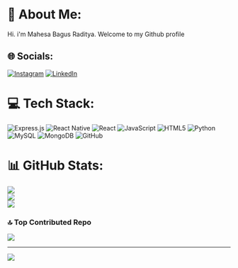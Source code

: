 # 💫 About Me:
Hi. i'm Mahesa Bagus Raditya. Welcome to my Github profile <br>


## 🌐 Socials:
[![Instagram](https://img.shields.io/badge/Instagram-%23E4405F.svg?logo=Instagram&logoColor=white)](https://instagram.com/mahesabagus.r) [![LinkedIn](https://img.shields.io/badge/LinkedIn-%230077B5.svg?logo=linkedin&logoColor=white)](https://linkedin.com/in/mahesabagusr) 

# 💻 Tech Stack:
![Express.js](https://img.shields.io/badge/express.js-%23404d59.svg?style=for-the-badge&logo=express&logoColor=%2361DAFB) ![React Native](https://img.shields.io/badge/react_native-%2320232a.svg?style=for-the-badge&logo=react&logoColor=%2361DAFB) ![React](https://img.shields.io/badge/react-%2320232a.svg?style=for-the-badge&logo=react&logoColor=%2361DAFB) ![JavaScript](https://img.shields.io/badge/javascript-%23323330.svg?style=for-the-badge&logo=javascript&logoColor=%23F7DF1E) ![HTML5](https://img.shields.io/badge/html5-%23E34F26.svg?style=for-the-badge&logo=html5&logoColor=white) ![Python](https://img.shields.io/badge/python-3670A0?style=for-the-badge&logo=python&logoColor=ffdd54) ![MySQL](https://img.shields.io/badge/mysql-4479A1.svg?style=for-the-badge&logo=mysql&logoColor=white) ![MongoDB](https://img.shields.io/badge/MongoDB-%234ea94b.svg?style=for-the-badge&logo=mongodb&logoColor=white) ![GitHub](https://img.shields.io/badge/github-%23121011.svg?style=for-the-badge&logo=github&logoColor=white)
# 📊 GitHub Stats:
![](https://github-readme-stats.vercel.app/api?username=mahesabagusr&theme=dark&hide_border=false&include_all_commits=false&count_private=false)<br/>
![](https://github-readme-streak-stats.herokuapp.com/?user=mahesabagusr&theme=dark&hide_border=false)<br/>
![](https://github-readme-stats.vercel.app/api/top-langs/?username=mahesabagusr&theme=dark&hide_border=false&include_all_commits=false&count_private=false&layout=compact)

### 🔝 Top Contributed Repo
![](https://github-contributor-stats.vercel.app/api?username=mahesabagusr&limit=5&theme=dark&combine_all_yearly_contributions=true)

---
[![](https://visitcount.itsvg.in/api?id=mahesabagusr&icon=0&color=0)](https://visitcount.itsvg.in)

<!-- Proudly created with GPRM ( https://gprm.itsvg.in ) -->
